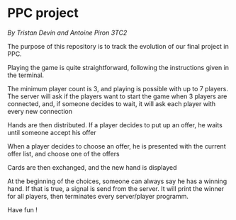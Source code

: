 # PPC project
*By Tristan Devin and Antoine Piron 3TC2*

The purpose of this repository is to track the evolution of our final project in PPC.


Playing the game is quite straightforward, following the instructions given in the terminal.

The minimum player count is 3, and playing is possible with up to  7 players. The server will ask if the players want to
start the game when 3 players are connected, and, if someone decides to wait, it will ask each player with every new connection

Hands are then distributed. If a player decides to put up an offer, he waits until someone accept his offer

When a player decides to choose an offer, he is presented with the current offer list, and choose one of the offers


Cards are then exchanged, and the new hand is displayed

At the beginning of the choices, someone can always say he has a winning hand. If that is true, a signal is send from the server. It will print the winner for all players, then terminates every server/player programm.

Have fun !